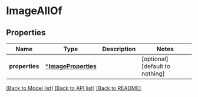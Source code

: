 # ImageAllOf


## Properties
Name | Type | Description | Notes
------------ | ------------- | ------------- | -------------
**properties** | [***ImageProperties**](ImageProperties.md) |  | [optional] [default to nothing]


[[Back to Model list]](../README.md#models) [[Back to API list]](../README.md#api-endpoints) [[Back to README]](../README.md)


